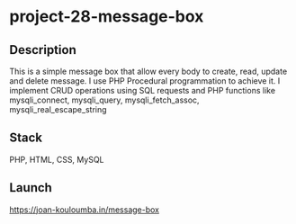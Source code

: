 # project-28-message-box

## Description

This is a simple message box that allow every body to create, read, update and delete message. I use PHP Procedural programmation to achieve it. I implement CRUD operations using SQL requests and PHP functions like mysqli_connect, mysqli_query, mysqli_fetch_assoc, mysqli_real_escape_string

## Stack

PHP, HTML, CSS, MySQL

## Launch

https://joan-kouloumba.in/message-box
